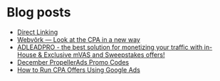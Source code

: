 # Blog posts
<!-- BLOG-POST-LIST:START -->
- [Direct Linking](https://afflift.com/f/threads/direct-linking.10047/)
- [Webvõrk — Look at the CPA in a new way](https://afflift.com/f/threads/webv%C3%B5rk-%E2%80%94-look-at-the-cpa-in-a-new-way.2820/)
- [ADLEADPRO - the best solution for monetizing your traffic with in-House &amp; Exclusive mVAS and Sweepstakes offers!](https://afflift.com/f/threads/adleadpro-the-best-solution-for-monetizing-your-traffic-with-in-house-exclusive-mvas-and-sweepstakes-offers.7408/)
- [December PropellerAds Promo Codes](https://afflift.com/f/threads/december-propellerads-promo-codes.10021/)
- [How to Run CPA Offers Using Google Ads](https://afflift.com/f/threads/how-to-run-cpa-offers-using-google-ads.10042/)
<!-- BLOG-POST-LIST:END -->
